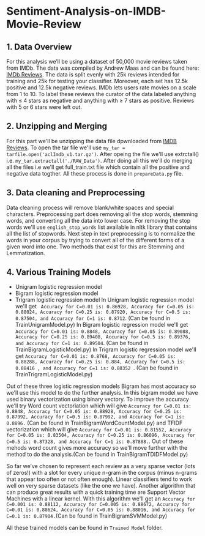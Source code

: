# Sentiment-Analysis-on-IMDB-Movie-Review

## 1. Data Overview
For this analysis we’ll be using a dataset of 50,000 movie reviews taken from IMDb. The data was compiled by Andrew Maas and can be found here: [IMDb Reviews](http://ai.stanford.edu/~amaas/data/sentiment/).
The data is split evenly with 25k reviews intended for training and 25k for testing your classifier. Moreover, each set has 12.5k positive and 12.5k negative reviews.
IMDb lets users rate movies on a scale from 1 to 10. To label these reviews the curator of the data labeled anything with ≤ 4 stars as negative and anything with ≥ 7 stars as positive. Reviews with 5 or 6 stars were left out.

## 2. Unzipping and Merging
For this part we'll be unzipping the data file dpwnloaded from [IMDB Reviews](http://ai.stanford.edu/~amaas/data/sentiment/). To open the tar file we'll use ```my_tar = tarfile.open('aclImdb_v1.tar.gz')```. After opeing the file we'll use extrctall() i.e. ```my_tar.extractall('./RAW_Data')```. After doing all this we'll do merging all the files i.e we'll get full_train.txt file which contain all the positive and negative data togther. All these process is done in ```prepareData.py``` file.

## 3. Data cleaning and Preprocessing
Data cleaning process will remove blank/white spaces and special characters. Preprocessing part does removing all the stop words, stemming words, and converting all the data into lower case. For removing the stop words we'll use ```english_stop_words``` list available in nltk library that contains all the list of stopwords. Next step in text preprocessing is to normalize the words in your corpus by trying to convert all of the different forms of a given word into one. Two methods that exist for this are Stemming and Lemmatization.

## 4. Various Training Models
- Unigram logistic regression model
- Bigram logistic regression model
- Trigram logistic regression model
 In Unigram logistic regression model we'll get ``` Accuracy for C=0.01 is: 0.86928, Accuracy for C=0.05 is: 0.88024, Accuracy for C=0.25 is: 0.87920, Accuracy for C=0.5 is: 0.87504, and Accuracy for C=1 is: 0.8712```. (Can be found in TrainUnigramModel.py)
In Bigram logistic regression model we'll get ```Accuracy for C=0.01 is: 0.8848, Accuracy for C=0.05 is: 0.89088, Accuracy for C=0.25 is: 0.89408, Accuracy for C=0.5 is: 0.89376, and Accuracy for C=1 is: 0.89504```. (Can be found in TrainBigramLogisticModel.py)
In Trigram logistic regression model we'll get ```Accuracy for C=0.01 is: 0.8768, Accuracy for C=0.05 is: 0.88288, Accuracy for C=0.25 is: 0.884, Accuracy for C=0.5 is: 0.88416
, and Accuracy for C=1 is: 0.88352 ```. (Can be found in TrainTrigramLogisticModel.py)

Out of these three logistic regression models Bigram has most accuracy so we'll use this model to do the further analysis. In this bigram model we have used binary vectorization using binary vectory. To improve the accuracy we'll try Word count vectoriation which will give ```Accuracy for C=0.01 is: 0.8848, Accuracy for C=0.05 is: 0.88928, Accuracy for C=0.25 is: 0.87992, Accuracy for C=0.5 is: 0.87992, and Accuracy for C=1 is: 0.8896.``` (Can be found in TrainBigramWordCountModel.py) and TFIDF vectorization which will give ```Accuracy for C=0.01 is: 0.81552, Accuracy for C=0.05 is: 0.83504, Accuracy for C=0.25 is: 0.86096, Accuracy for C=0.5 is: 0.87328, and Accuracy for C=1 is: 0.87888.```. Out of these mehods word count gives more accuracy so we'll move further with the method to do the analysis.(Can be found in TrainBigramTDIDFModel.py)

So far we’ve chosen to represent each review as a very sparse vector (lots of zeros!) with a slot for every unique n-gram in the corpus (minus n-grams that appear too often or not often enough).  Linear classifiers tend to work well on very sparse datasets (like the one we have). Another algorithm that can produce great results with a quick training time are Support Vector Machines with a linear kernel. With this algorithm we'll get an ```Accuracy for C=0.001 is: 0.88112, Accuracy for C=0.005 is: 0.88672, Accuracy for C=0.01 is: 0.88624, Accuracy for C=0.05 is: 0.88016, and Accuracy for C=0.1 is: 0.87904.```(Can be found in TrainBigramSVMModel.py)

All these trained models can be found in ```Trained Model``` folder.
